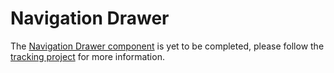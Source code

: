 # Navigation Drawer

The [Navigation Drawer component](https://material.io/go/design-navigation-drawer) is yet to be completed, please follow the [tracking project](https://github.com/material-components/material-components-ios/projects/31) for more information.

